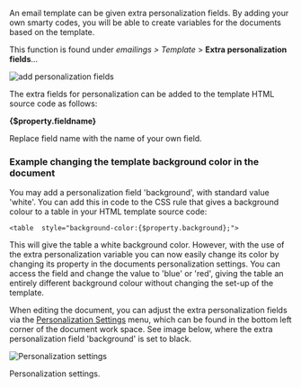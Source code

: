 An email template can be given extra personalization fields. By adding
your own smarty codes, you will be able to create variables for the
documents based on the template.

This function is found under *emailings \> Template* \> **Extra
personalization fields**...

![add personalization fields](extrapersonalizationfields.png)

The extra fields for personalization can be added to the template HTML
source code as follows:

**{\$property.fieldname}**

Replace field name with the name of your own field.

### Example changing the template background color in the document

You may add a personalization field 'background', with standard value
'white'. You can add this in code to the CSS rule that gives a
background colour to a table in your HTML template source code:

`<table  style="background-color:{$property.background};">`

This will give the table a white background color. However, with the use
of the extra personalization variable you can now easily change its
color by changing its property in the documents personalization
settings. You can access the field and change the value to 'blue' or
'red', giving the table an entirely different background colour without
changing the set-up of the template.

When editing the document, you can adjust the extra personalization
fields via the [Personalization Settings](#) menu, which can be found in
the bottom left corner of the document work space. See image below,
where the extra personalization field 'background' is set to black.

![Personalization settings](personalizationsettings.png)

Personalization settings.
